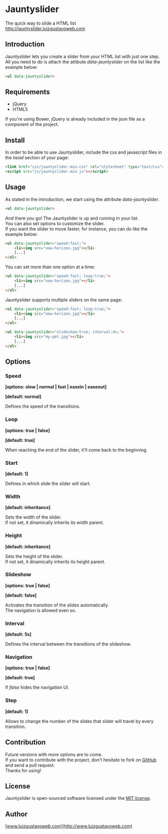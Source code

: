 # Jauntyslider
The quick way to slide a HTML list<br>
http://jauntyslider.luizgustavoweb.com

## Introduction
Jauntyslider lets you create a slider from your HTML list with just one step. All you need to do is attach the attibute *data-jauntyslider* on the  list like the example below:

```html
<ul data-jauntyslider>
```

## Requirements
- jQuery
- HTML5

If you're using Bower, jQuery is already included in the json file as a component of the project.

## Install
In order to be able to use Jauntyslider, include the css and javascript files in the *head* section of your page:

```html
<link href="css/jauntyslider.min.css" rel="stylesheet" type="text/css">
<script src="js/jauntyslider.min.js"></script>
```

## Usage
As stated in the introduction, we start using the attribute *data-jauntyslider*.

```html
<ul data-jauntyslider>
```

And there you go! The Jauntyslider is up and running in your list.<br>
You can also set options to customize the slider.<br>
If you want the slider to move faster, for instance, you can do like the example below:

```html
<ul data-jauntyslider="speed:fast;">
	<li><img src="new-horizon.jpg"></li>
	[...]
</ul>
```

You can set more than one option at a time:

```html
<ul data-jauntyslider="speed:fast; loop:true;">
	<li><img src="new-horizon.jpg"></li>
	[...]
</ul>
```

Jauntyslider supports multiple sliders on the same page:

```html
<ul data-jauntyslider="speed:fast; loop:true;">
	<li><img src="new-horizon.jpg"></li>
	[...]
</ul>

<ul data-jauntyslider="slideshow:true; interval:4s;">
	<li><img src="my-pet.jpg"></li>
	[...]
</ul>
```

## Options

### Speed

**[options: slow | normal | fast | easein | easeout]**

**[default: normal]**

Defines the speed of the transitions.

### Loop

**[options: true | false]**

**[default: true]**

When reaching the end of the slider, it'll come back to the beginning.

### Start

**[default: 1]**

Defines in which slide the slider will start. 

### Width

**[default: inheritance]**

Sets the width of the slider.<br>
If not set, it dinamically inherits its width parent.

### Height

**[default: inheritance]**

Sets the height of the slider.<br>
If not set, it dinamically inherits its height parent.

### Slideshow

**[options: true | false]**

**[default: false]**

Activates the transition of the slides automatically.<br>
The navigation is allowed even so.

### Interval

**[default: 5s]**

Defines the interval between the transitions of the slideshow.

### Navigation

**[options: true | false]**

**[default: true]**

If <em>false</em> hides the navigation UI.

### Step

**[default: 1]**

Allows to change the number of the slides that slider will travel by every transition.

## Contribution
Future versions with more options are to come.<br>
If you want to contribute with the project, don't hesitate to fork on [GitHub](https://github.com/lgustavoms/jauntyslider) and send a pull request.<br>
Thanks for using!

## License
Jauntyslider is open-sourced software licensed under the [MIT license](http://opensource.org/licenses/MIT).

## Author
[www.luizgustavoweb.com](http://www.luizgustavoweb.com)
